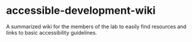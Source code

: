 # accessible-development-wiki
A summarized wiki for the members of the lab to easily find resources and links to basic accessibility guidelines.
